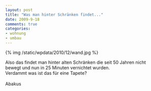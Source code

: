 ```yaml
--- 
layout: post
title: "Was man hinter Schränken findet..."
date: 2009-9-18
comments: true
categories: 
- wohnung
- umbau
---
```

{% img /static/wpdata/2010/12/wand.jpg %}
<p>Also das findet man hinter alten Schr&auml;nken die seit 50 Jahren nicht <br />bewegt und nun in 25 Minuten vernichtet wurden. <br />Verdammt was ist das f&uuml;r eine Tapete? <br />&nbsp;<br />Abakus</p>
